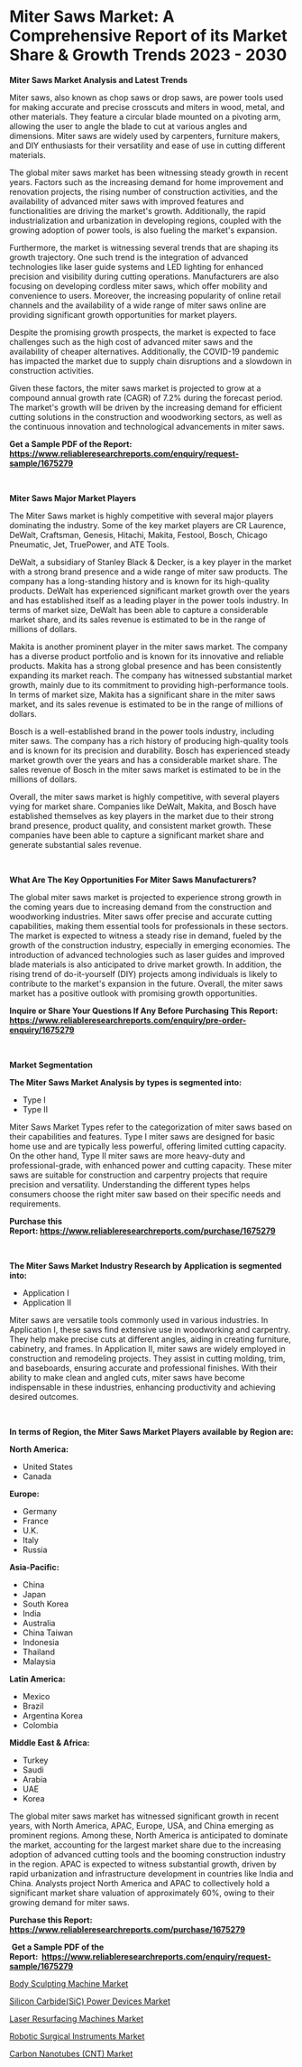 <p><h1>Miter Saws Market: A Comprehensive Report of its Market Share & Growth Trends 2023 - 2030</h1></p><p><strong>Miter Saws Market Analysis and Latest Trends</strong></p>
<p><p>Miter saws, also known as chop saws or drop saws, are power tools used for making accurate and precise crosscuts and miters in wood, metal, and other materials. They feature a circular blade mounted on a pivoting arm, allowing the user to angle the blade to cut at various angles and dimensions. Miter saws are widely used by carpenters, furniture makers, and DIY enthusiasts for their versatility and ease of use in cutting different materials.</p><p>The global miter saws market has been witnessing steady growth in recent years. Factors such as the increasing demand for home improvement and renovation projects, the rising number of construction activities, and the availability of advanced miter saws with improved features and functionalities are driving the market's growth. Additionally, the rapid industrialization and urbanization in developing regions, coupled with the growing adoption of power tools, is also fueling the market's expansion.</p><p>Furthermore, the market is witnessing several trends that are shaping its growth trajectory. One such trend is the integration of advanced technologies like laser guide systems and LED lighting for enhanced precision and visibility during cutting operations. Manufacturers are also focusing on developing cordless miter saws, which offer mobility and convenience to users. Moreover, the increasing popularity of online retail channels and the availability of a wide range of miter saws online are providing significant growth opportunities for market players.</p><p>Despite the promising growth prospects, the market is expected to face challenges such as the high cost of advanced miter saws and the availability of cheaper alternatives. Additionally, the COVID-19 pandemic has impacted the market due to supply chain disruptions and a slowdown in construction activities.</p><p>Given these factors, the miter saws market is projected to grow at a compound annual growth rate (CAGR) of 7.2% during the forecast period. The market's growth will be driven by the increasing demand for efficient cutting solutions in the construction and woodworking sectors, as well as the continuous innovation and technological advancements in miter saws.</p></p>
<p><strong>Get a Sample PDF of the Report:&nbsp; <a href="https://www.reliableresearchreports.com/enquiry/request-sample/1675279">https://www.reliableresearchreports.com/enquiry/request-sample/1675279</a></strong></p>
<p>&nbsp;</p>
<p><strong>Miter Saws Major Market Players</strong></p>
<p><p>The Miter Saws market is highly competitive with several major players dominating the industry. Some of the key market players are CR Laurence, DeWalt, Craftsman, Genesis, Hitachi, Makita, Festool, Bosch, Chicago Pneumatic, Jet, TruePower, and ATE Tools.</p><p>DeWalt, a subsidiary of Stanley Black & Decker, is a key player in the market with a strong brand presence and a wide range of miter saw products. The company has a long-standing history and is known for its high-quality products. DeWalt has experienced significant market growth over the years and has established itself as a leading player in the power tools industry. In terms of market size, DeWalt has been able to capture a considerable market share, and its sales revenue is estimated to be in the range of millions of dollars.</p><p>Makita is another prominent player in the miter saws market. The company has a diverse product portfolio and is known for its innovative and reliable products. Makita has a strong global presence and has been consistently expanding its market reach. The company has witnessed substantial market growth, mainly due to its commitment to providing high-performance tools. In terms of market size, Makita has a significant share in the miter saws market, and its sales revenue is estimated to be in the range of millions of dollars.</p><p>Bosch is a well-established brand in the power tools industry, including miter saws. The company has a rich history of producing high-quality tools and is known for its precision and durability. Bosch has experienced steady market growth over the years and has a considerable market share. The sales revenue of Bosch in the miter saws market is estimated to be in the millions of dollars.</p><p>Overall, the miter saws market is highly competitive, with several players vying for market share. Companies like DeWalt, Makita, and Bosch have established themselves as key players in the market due to their strong brand presence, product quality, and consistent market growth. These companies have been able to capture a significant market share and generate substantial sales revenue.</p></p>
<p>&nbsp;</p>
<p><strong>What Are The Key Opportunities For Miter Saws Manufacturers?</strong></p>
<p><p>The global miter saws market is projected to experience strong growth in the coming years due to increasing demand from the construction and woodworking industries. Miter saws offer precise and accurate cutting capabilities, making them essential tools for professionals in these sectors. The market is expected to witness a steady rise in demand, fueled by the growth of the construction industry, especially in emerging economies. The introduction of advanced technologies such as laser guides and improved blade materials is also anticipated to drive market growth. In addition, the rising trend of do-it-yourself (DIY) projects among individuals is likely to contribute to the market's expansion in the future. Overall, the miter saws market has a positive outlook with promising growth opportunities.</p></p>
<p><strong>Inquire or Share Your Questions If Any Before Purchasing This Report: <a href="https://www.reliableresearchreports.com/enquiry/pre-order-enquiry/1675279">https://www.reliableresearchreports.com/enquiry/pre-order-enquiry/1675279</a></strong></p>
<p>&nbsp;</p>
<p><strong>Market Segmentation</strong></p>
<p><strong>The Miter Saws Market Analysis by types is segmented into:</strong></p>
<p><ul><li>Type I</li><li>Type II</li></ul></p>
<p><p>Miter Saws Market Types refer to the categorization of miter saws based on their capabilities and features. Type I miter saws are designed for basic home use and are typically less powerful, offering limited cutting capacity. On the other hand, Type II miter saws are more heavy-duty and professional-grade, with enhanced power and cutting capacity. These miter saws are suitable for construction and carpentry projects that require precision and versatility. Understanding the different types helps consumers choose the right miter saw based on their specific needs and requirements.</p></p>
<p><strong>Purchase this Report:&nbsp;<a href="https://www.reliableresearchreports.com/purchase/1675279">https://www.reliableresearchreports.com/purchase/1675279</a></strong></p>
<p>&nbsp;</p>
<p><strong>The Miter Saws Market Industry Research by Application is segmented into:</strong></p>
<p><ul><li>Application I</li><li>Application II</li></ul></p>
<p><p>Miter saws are versatile tools commonly used in various industries. In Application I, these saws find extensive use in woodworking and carpentry. They help make precise cuts at different angles, aiding in creating furniture, cabinetry, and frames. In Application II, miter saws are widely employed in construction and remodeling projects. They assist in cutting molding, trim, and baseboards, ensuring accurate and professional finishes. With their ability to make clean and angled cuts, miter saws have become indispensable in these industries, enhancing productivity and achieving desired outcomes.</p></p>
<p>&nbsp;</p>
<p><strong>In terms of Region, the Miter Saws Market Players available by Region are:</strong></p>
<p>
    <p> <strong> North America: </strong>
        <ul>
            <li>United States</li>
            <li>Canada</li>
        </ul>
        </p> 
    <p> <strong> Europe: </strong>
        <ul>
            <li>Germany</li>
            <li>France</li>
            <li>U.K.</li>
            <li>Italy</li>
            <li>Russia</li>
        </ul>
        </p> 
    <p> <strong> Asia-Pacific: </strong>
        <ul>
            <li>China</li>
            <li>Japan</li>
            <li>South Korea</li>
            <li>India</li>
            <li>Australia</li>
            <li>China Taiwan</li>
            <li>Indonesia</li>
            <li>Thailand</li>
            <li>Malaysia</li>
        </ul>
        </p> 
    <p> <strong> Latin America: </strong>
        <ul>
            <li>Mexico</li>
            <li>Brazil</li>
            <li>Argentina Korea</li>
            <li>Colombia</li>
        </ul>
        </p> 
    <p> <strong> Middle East & Africa: </strong>
        <ul>
            <li>Turkey</li>
            <li>Saudi</li>
            <li>Arabia</li>
            <li>UAE</li>
            <li>Korea</li>
        </ul>
    </p>
    </p>
<p><p>The global miter saws market has witnessed significant growth in recent years, with North America, APAC, Europe, USA, and China emerging as prominent regions. Among these, North America is anticipated to dominate the market, accounting for the largest market share due to the increasing adoption of advanced cutting tools and the booming construction industry in the region. APAC is expected to witness substantial growth, driven by rapid urbanization and infrastructure development in countries like India and China. Analysts project North America and APAC to collectively hold a significant market share valuation of approximately 60%, owing to their growing demand for miter saws.</p></p>
<p><strong>Purchase this Report: <a href="https://www.reliableresearchreports.com/purchase/1675279">https://www.reliableresearchreports.com/purchase/1675279</a></strong></p>
<p>&nbsp;<strong>Get a Sample PDF of the Report:&nbsp;&nbsp;<a href="https://www.reliableresearchreports.com/enquiry/request-sample/1675279">https://www.reliableresearchreports.com/enquiry/request-sample/1675279</a></strong></p>
<p><strong></strong></p>
<p><p><a href="https://www.linkedin.com/pulse/body-sculpting-machine-market-research-report-unlocks-oasqc/">Body Sculpting Machine Market</a></p><p><a href="https://medium.com/@nicholasstewart02/silicon-carbide-sic-power-devices-market-report-reveals-the-latest-trends-and-growth-opportunities-28e62d6e8885">Silicon Carbide(SiC) Power Devices Market</a></p><p><a href="https://www.linkedin.com/pulse/laser-resurfacing-machines-market-size-2023-2030-global-ogdrc/">Laser Resurfacing Machines Market</a></p><p><a href="https://www.linkedin.com/pulse/robotic-surgical-instruments-market-size-share-amp-trends-nc9dc/">Robotic Surgical Instruments Market</a></p><p><a href="https://medium.com/@dylangilbert65/carbon-nanotubes-cnt-market-insights-into-market-cagr-market-trends-and-growth-strategies-df8ec6b3af57">Carbon Nanotubes (CNT) Market</a></p></p>